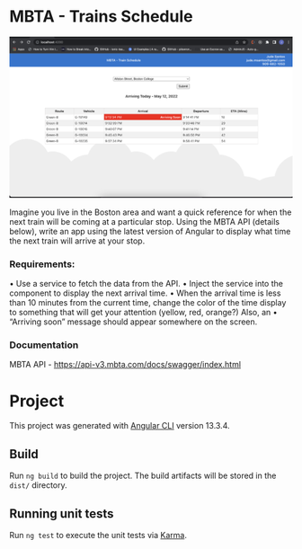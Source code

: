 
# MBTA - Trains Schedule

![Alt text](./src/assets/MBTA-App-img.png?raw=true "Title")

Imagine you live in the Boston area and want a quick reference for when the next train will be coming at a particular stop. Using the MBTA API (details below), write an app using the latest version of Angular to display what time the next train will arrive at your stop.
### Requirements:
• Use a service to fetch the data from the API.
• Inject the service into the component to display the next arrival time.
• When the arrival time is less than 10 minutes from the current time, change the color of
the time display to something that will get your attention (yellow, red, orange?) Also, an
• “Arriving soon” message should appear somewhere on the screen.

### Documentation
MBTA API - https://api-v3.mbta.com/docs/swagger/index.html
    
# Project
This project was generated with [Angular CLI](https://github.com/angular/angular-cli) version 13.3.4.

## Build

Run `ng build` to build the project. The build artifacts will be stored in the `dist/` directory.

## Running unit tests

Run `ng test` to execute the unit tests via [Karma](https://karma-runner.github.io).
